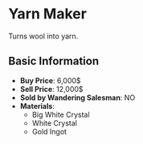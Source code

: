 # Yarn Maker

Turns wool into yarn.

## Basic Information

- **Buy Price**: 6,000$
- **Sell Price**: 12,000$
- **Sold by Wandering Salesman**: NO
- **Materials**:
  - Big White Crystal
  - White Crystal
  - Gold Ingot